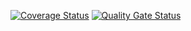 
[![Coverage Status](https://coveralls.io/repos/github/djon-wick/pobal/badge.svg?branch=master)](https://coveralls.io/github/djon-wick/pobal?branch=master)
[![Quality Gate Status](https://sonarcloud.io/api/project_badges/measure?project=djon-wick_pobal&metric=alert_status)](https://sonarcloud.io/dashboard?id=djon-wick_pobal)
